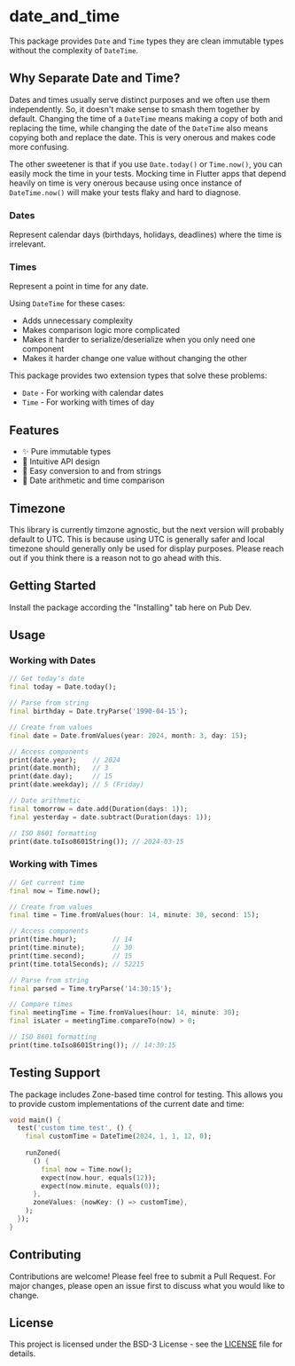 # date_and_time

This package provides `Date` and `Time` types they are clean immutable types without the complexity of `DateTime`.

## Why Separate Date and Time?

Dates and times usually serve distinct purposes and we often use them independently. So, it doesn't make sense to smash them together by default. Changing the time of a `DateTime` means making a copy of both and replacing the time, while changing the date of the `DateTime` also means copying both and replace the date. This is very onerous and makes code more confusing. 

The other sweetener is that if you use `Date.today()`  or `Time.now()`, you can easily mock the time in your tests. Mocking time in Flutter apps that depend heavily on time is very onerous because using once instance of `DateTime.now()` will make your tests flaky and hard to diagnose.

### Dates
Represent calendar days (birthdays, holidays, deadlines) where the time is irrelevant.

### Times 
Represent a point in time for any date. 

Using `DateTime` for these cases:
- Adds unnecessary complexity
- Makes comparison logic more complicated
- Makes it harder to serialize/deserialize when you only need one component
- Makes it harder change one value without changing the other

This package provides two extension types that solve these problems:
- `Date` - For working with calendar dates
- `Time` - For working with times of day

## Features

- ✨ Pure immutable types
- 🎯 Intuitive API design
- 🔄 Easy conversion to and from strings
- 🧮 Date arithmetic and time comparison

## Timezone

This library is currently timzone agnostic, but the next version will probably default to UTC. This is because using UTC is generally safer and local timezone should generally only be used for display purposes. Please reach out if you think there is a reason not to go ahead with this.

## Getting Started

Install the package according the "Installing" tab here on Pub Dev.

## Usage

### Working with Dates

```dart
// Get today's date
final today = Date.today();

// Parse from string
final birthday = Date.tryParse('1990-04-15');

// Create from values
final date = Date.fromValues(year: 2024, month: 3, day: 15);

// Access components
print(date.year);    // 2024
print(date.month);   // 3
print(date.day);     // 15
print(date.weekday); // 5 (Friday)

// Date arithmetic
final tomorrow = date.add(Duration(days: 1));
final yesterday = date.subtract(Duration(days: 1));

// ISO 8601 formatting
print(date.toIso8601String()); // 2024-03-15
```

### Working with Times

```dart
// Get current time
final now = Time.now();

// Create from values
final time = Time.fromValues(hour: 14, minute: 30, second: 15);

// Access components
print(time.hour);         // 14
print(time.minute);       // 30
print(time.second);       // 15
print(time.totalSeconds); // 52215

// Parse from string
final parsed = Time.tryParse('14:30:15');

// Compare times
final meetingTime = Time.fromValues(hour: 14, minute: 30);
final isLater = meetingTime.compareTo(now) > 0;

// ISO 8601 formatting
print(time.toIso8601String()); // 14:30:15
```

## Testing Support

The package includes Zone-based time control for testing. This allows you to provide custom implementations of the current date and time:

```dart
void main() {
  test('custom time test', () {
    final customTime = DateTime(2024, 1, 1, 12, 0);
    
    runZoned(
      () {
        final now = Time.now();
        expect(now.hour, equals(12));
        expect(now.minute, equals(0));
      },
      zoneValues: {nowKey: () => customTime},
    );
  });
}
```

## Contributing

Contributions are welcome! Please feel free to submit a Pull Request. For major changes, please open an issue first to discuss what you would like to change.

## License

This project is licensed under the BSD-3 License - see the [LICENSE](LICENSE) file for details.
